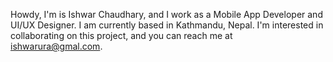 Howdy, I'm is Ishwar Chaudhary, and I work as a Mobile App Developer and UI/UX Designer. 
I am currently based in Kathmandu, Nepal.
I'm interested in collaborating on this project, and you can reach me at ishwarura@gmal.com.

<!---
ishwar46/ishwar46 is a ✨ special ✨ repository because its `README.md` (this file) appears on your GitHub profile.
You can click the Preview link to take a look at your changes.
--->

